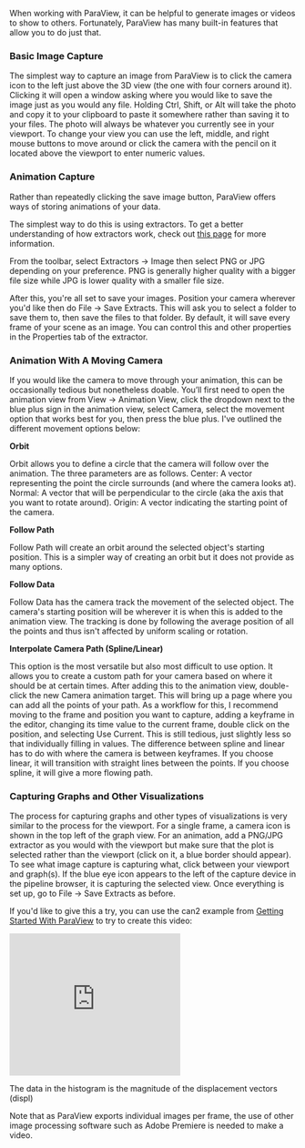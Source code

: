 When working with ParaView, it can be helpful to generate images or
videos to show to others. Fortunately, ParaView has many built-in
features that allow you to do just that.

### Basic Image Capture

The simplest way to capture an image from ParaView is to click the
camera icon to the left just above the 3D view (the one with four
corners around it). Clicking it will open a window asking where you
would like to save the image just as you would any file. Holding Ctrl,
Shift, or Alt will take the photo and copy it to your clipboard to paste
it somewhere rather than saving it to your files. The photo will always
be whatever you currently see in your viewport. To change your view you
can use the left, middle, and right mouse buttons to move around or
click the camera with the pencil on it located above the viewport to
enter numeric values.

### Animation Capture

Rather than repeatedly clicking the save image button, ParaView offers
ways of storing animations of your data.

The simplest way to do this is using extractors. To get a better
understanding of how extractors work, check out
<a href="https://www.notion.so/Essential-Ideas-for-ParaView-927301d28f124d5db7a0260d48ec4f5d" class="external-link">this page</a>
for more information.

From the toolbar, select Extractors → Image then select PNG or JPG
depending on your preference. PNG is generally higher quality with a
bigger file size while JPG is lower quality with a smaller file size.

After this, you're all set to save your images. Position your camera
wherever you'd like then do File → Save Extracts. This will ask you to
select a folder to save them to, then save the files to that folder. By
default, it will save every frame of your scene as an image. You can
control this and other properties in the Properties tab of the
extractor.

### Animation With A Moving Camera

If you would like the camera to move through your animation, this can be
occasionally tedious but nonetheless doable. You’ll first need to open
the animation view from View → Animation View, click the dropdown next
to the blue plus sign in the animation view, select Camera, select the
movement option that works best for you, then press the blue plus. I've
outlined the different movement options below:

**Orbit**

Orbit allows you to define a circle that the camera will follow over the
animation. The three parameters are as follows. Center: A vector
representing the point the circle surrounds (and where the camera looks
at). Normal: A vector that will be perpendicular to the circle (aka the
axis that you want to rotate around). Origin: A vector indicating the
starting point of the camera.

**Follow Path**

Follow Path will create an orbit around the selected object's starting
position. This is a simpler way of creating an orbit but it does not
provide as many options.

**Follow Data**

Follow Data has the camera track the movement of the selected object.
The camera's starting position will be wherever it is when this is added
to the animation view. The tracking is done by following the average
position of all the points and thus isn't affected by uniform scaling or
rotation.

**Interpolate Camera Path (Spline/Linear)**

This option is the most versatile but also most difficult to use option.
It allows you to create a custom path for your camera based on where it
should be at certain times. After adding this to the animation view,
double-click the new Camera animation target. This will bring up a page
where you can add all the points of your path. As a workflow for this, I
recommend moving to the frame and position you want to capture, adding a
keyframe in the editor, changing its time value to the current frame,
double click on the position, and selecting Use Current. This is still
tedious, just slightly less so that individually filling in values. The
difference between spline and linear has to do with where the camera is
between keyframes. If you choose linear, it will transition with
straight lines between the points. If you choose spline, it will give a
more flowing path.

  

### **Capturing Graphs and Other Visualizations**

The process for capturing graphs and other types of visualizations is
very similar to the process for the viewport. For a single frame, a
camera icon is shown in the top left of the graph view. For an
animation, add a PNG/JPG extractor as you would with the viewport but
make sure that the plot is selected rather than the viewport (click on
it, a blue border should appear). To see what image capture is capturing
what, click between your viewport and graph(s). If the blue eye icon
appears to the left of the capture device in the pipeline browser, it is
capturing the selected view. Once everything is set up, go to File →
Save Extracts as before.

If you'd like to give this a try, you can use the can2 example
from [Getting Started With
ParaView](/wiki/spaces/UAHPC/pages/75989684/Getting+Started+With+ParaView)
to try to create this video:

<span class="confluence-embedded-file-wrapper conf-macro output-inline"
data-hasbody="false"
data-macro-id="3a188bb6-4845-4852-b4fd-687515c27af3"
data-macro-name="view-file"><a href="/wiki/download/attachments/75989756/RenderView1_000000.mp4?version=1&amp;modificationDate=1661978383000&amp;cacheVersion=1&amp;api=v2" class="confluence-embedded-file"><embed src="https://uarizona.atlassian.net/wiki/download/thumbnails/75989756/RenderView1_000000.mp4?version=1&amp;modificationDate=1661978383000&amp;cacheVersion=1&amp;api=v2&amp;viewType=fileMacro" height="250" /></a></span>

The data in the histogram is the magnitude of the displacement vectors
(displ)

Note that as ParaView exports individual images per frame, the use of
other image processing software such as Adobe Premiere is needed to make
a video.

<span id="confluence-server-performance"
style="display:none;">{"serverDuration": 18, "requestCorrelationId":
"88acd6ef20f84d1c8ee07134a26132e0"}</span>
